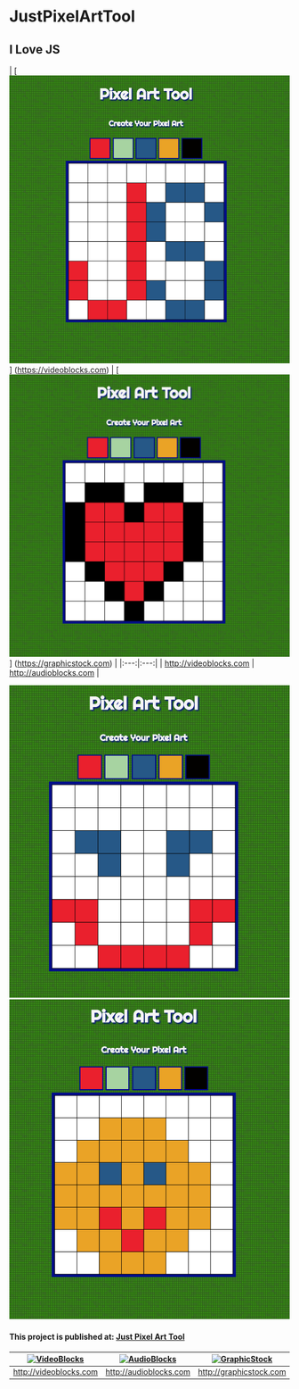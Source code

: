 # JustPixelArtTool



### 

## I Love JS

| [![Screenshot 1](https://github.com/IrinaSerova/JustPixelArtTool/blob/master/images/screenshot1.png) ]
(https://videoblocks.com)  | [![Screenshot 2](https://github.com/IrinaSerova/JustPixelArtTool/blob/master/images/screenshot2.png)] 
(https://graphicstock.com) |
|:---:|:---:|
| http://videoblocks.com | http://audioblocks.com | 

![Screenshot 3](https://github.com/IrinaSerova/JustPixelArtTool/blob/master/images/screenshot3.png)
![Screenshot 4](https://github.com/IrinaSerova/JustPixelArtTool/blob/master/images/screenshot4.png)


#### This project is published at: [Just Pixel Art Tool](https://irinaserova.github.io/JustPixelArtTool/)


| [![VideoBlocks](https://d1ow200m9i3wyh.cloudfront.net/img/assets/videoblocks/images/logo.png)](http://videoblocks.com)  | [![AudioBlocks](https://dtyn3c8zjrx01.cloudfront.net/img/assets/audioblocks/images/logo.png)](http://audioblocks.com) | [![GraphicStock](http://www.graphicstock.com/images/logo.jpg)](http://graphicstock.com) |
|:---:|:---:|:---:|
| http://videoblocks.com | http://audioblocks.com | http://graphicstock.com |